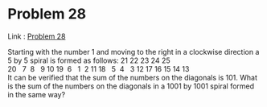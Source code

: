Problem 28
=======

Link : [Problem 28](http://projecteuler.net/problem=28 "Problem 28")
 
 Starting with the number 1 and moving to the right in a clockwise direction a 5 by 5 spiral is formed as follows: 
   21   22 23 24   25   
20 &nbsp;  7   &nbsp;8 &nbsp;  9   10 
19 &nbsp;6 &nbsp;  1   &nbsp;2 11 
18 &nbsp;  5   &nbsp;4 &nbsp;  3   12 
  17   16 15 14   13   
 It can be verified that the sum of the numbers on the diagonals is 101. 
 What is the sum of the numbers on the diagonals in a 1001 by 1001 spiral formed in the same way? 

  
